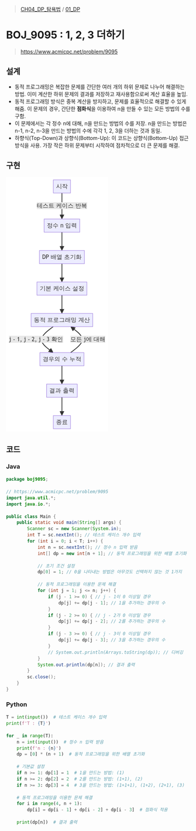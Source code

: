 > [CH04_DP_탐욕법](../) / [01_DP](./)

# BOJ_9095 : 1, 2, 3 더하기
> https://www.acmicpc.net/problem/9095

## 설계
- 동적 프로그래밍은 복잡한 문제를 간단한 여러 개의 하위 문제로 나누어 해결하는 방법. 이미 계산한 하위 문제의 결과를 저장하고 재사용함으로써 계산 효율을 높임.
- 동적 프로그래밍 방식은 중복 계산을 방지하고, 문제를 효율적으로 해결할 수 있게 해줌. 이 문제의 경우, 간단한 **점화식**을 이용하여 n을 만들 수 있는 모든 방법의 수를 구함.
- 이 문제에서는 각 정수 n에 대해, n을 만드는 방법의 수를 저장. n을 만드는 방법은 n-1, n-2, n-3을 만드는 방법의 수에 각각 1, 2, 3을 더하는 것과 동일.
- 하향식(Top-Down)과 상향식(Bottom-Up): 이 코드는 상향식(Bottom-Up) 접근 방식을 사용. 가장 작은 하위 문제부터 시작하여 점차적으로 더 큰 문제를 해결.

## 구현
![BOJ_9095](./BOJ_9095.png)

## 코드
### Java
```java
package boj9095;

// https://www.acmicpc.net/problem/9095
import java.util.*;
import java.io.*;

public class Main {
    public static void main(String[] args) {
        Scanner sc = new Scanner(System.in);
        int T = sc.nextInt(); // 테스트 케이스 개수 입력
        for (int i = 0; i < T; i++) {
            int n = sc.nextInt(); // 정수 n 입력 받음
            int[] dp = new int[n + 1]; // 동적 프로그래밍을 위한 배열 초기화

            // 초기 조건 설정
            dp[0] = 1; // 0을 나타내는 방법은 아무것도 선택하지 않는 것 1가지

            // 동적 프로그래밍을 이용한 문제 해결
            for (int j = 1; j <= n; j++) {
                if (j - 1 >= 0) { // j - 1이 0 이상일 경우
                    dp[j] += dp[j - 1]; // 1을 추가하는 경우의 수
                }
                if (j - 2 >= 0) { // j - 2가 0 이상일 경우
                    dp[j] += dp[j - 2]; // 2를 추가하는 경우의 수
                }
                if (j - 3 >= 0) { // j - 3이 0 이상일 경우
                    dp[j] += dp[j - 3]; // 3을 추가하는 경우의 수
                }
                // System.out.println(Arrays.toString(dp)); // 디버깅
            }
            System.out.println(dp[n]); // 결과 출력
        }
        sc.close();
    }
}
```

### Python
```python
T = int(input())  # 테스트 케이스 개수 입력
print(f'T : {T}')

for _ in range(T):
    n = int(input())  # 정수 n 입력 받음
    print(f'n : {n}')
    dp = [0] * (n + 1)  # 동적 프로그래밍을 위한 배열 초기화

    # 기본값 설정
    if n >= 1: dp[1] = 1  # 1을 만드는 방법: (1)
    if n >= 2: dp[2] = 2  # 2를 만드는 방법: (1+1), (2)
    if n >= 3: dp[3] = 4  # 3을 만드는 방법: (1+1+1), (1+2), (2+1), (3)

    # 동적 프로그래밍을 이용한 문제 해결
    for i in range(4, n + 1):
        dp[i] = dp[i - 1] + dp[i - 2] + dp[i - 3]  # 점화식 적용

    print(dp[n])  # 결과 출력
```